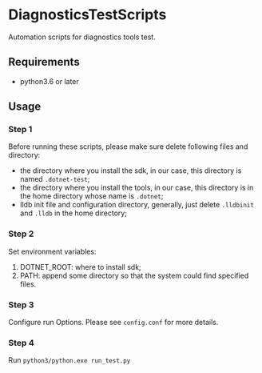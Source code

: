 # DiagnosticsTestScripts
Automation scripts for diagnostics tools test.

## Requirements
* python3.6 or later

## Usage
### Step 1
Before running these scripts, please make sure delete following files and directory:
* the directory where you install the sdk, in our case, this directory is named `.dotnet-test`;
* the directory where you install the tools, in our case, this directory is in the home directory whose name is `.dotnet`;
* lldb init file and configuration directory, generally, just delete `.lldbinit` and `.lldb` in the home directory;
### Step 2
Set environment variables:
1. DOTNET_ROOT: where to install sdk;
2. PATH: append some directory so that the system could find specified files.  
### Step 3
Configure run Options. Please see `config.conf` for more details.
### Step 4
Run `python3/python.exe run_test.py`

